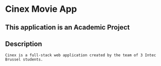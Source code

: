 # Cinex Movie App

## This application is an Academic Project

## Description
`Cinex is a full-stack web application created by the team of 3 Intec Brussel students.`